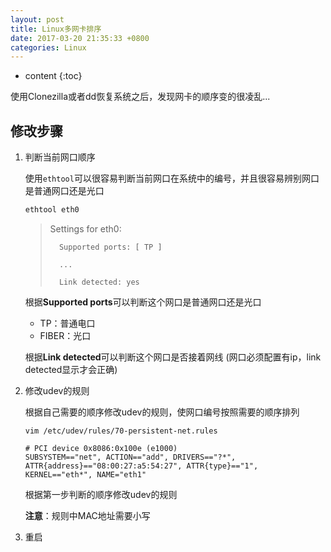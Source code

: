 ```yaml
---
layout: post
title: Linux多网卡排序
date: 2017-03-20 21:35:33 +0800
categories: Linux
---
```


* content
{:toc}

使用Clonezilla或者dd恢复系统之后，发现网卡的顺序变的很凌乱...




## 修改步骤

1. 判断当前网口顺序

    使用`ethtool`可以很容易判断当前网口在系统中的编号，并且很容易辨别网口是普通网口还是光口

    ```bash
    ethtool eth0
    ```

    >Settings for eth0:
    >
    >       Supported ports: [ TP ]
    >
    >       ...
    >
    >       Link detected: yes

    根据**Supported ports**可以判断这个网口是普通网口还是光口

    - TP：普通电口
    - FIBER：光口

   根据**Link detected**可以判断这个网口是否接着网线 (网口必须配置有ip，link detected显示才会正确)

1. 修改udev的规则

    根据自己需要的顺序修改udev的规则，使网口编号按照需要的顺序排列

    ```shell
    vim /etc/udev/rules/70-persistent-net.rules

    # PCI device 0x8086:0x100e (e1000)
    SUBSYSTEM=="net", ACTION=="add", DRIVERS=="?*", ATTR{address}=="08:00:27:a5:54:27", ATTR{type}=="1", KERNEL=="eth*", NAME="eth1"
    ```

    根据第一步判断的顺序修改udev的规则

    **注意**：规则中MAC地址需要小写

1. 重启